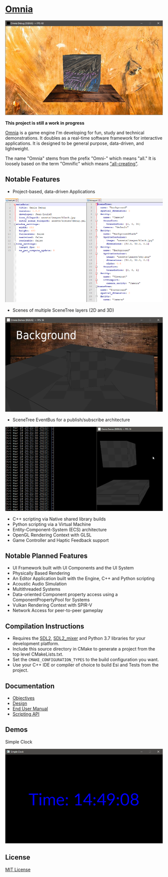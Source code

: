 # [Omnia](https://github.com/Jean-LouisH/Omnia)

![In Progress](debug.png)

**This project is still a work in progress**

[Omnia](https://github.com/Jean-LouisH/Omnia) is a game engine I'm developing for fun, study and technical demonstrations. It doubles as a real-time software framework for interactive applications. It is designed to be general purpose, data-driven, and lightweight.

The name "Omnia" stems from the prefix "Omni-" which means "all." It is loosely based on the term "Omnific" which means ["all-creating"](https://www.merriam-webster.com/dictionary/omnific).

## Notable Features

- Project-based, data-driven Applications

![omnia_project](omnia_project.png)

- Scenes of multiple SceneTree layers (2D and 3D)

![scene_tree_layers](scene_tree_layers.png)

- SceneTree EventBus for a publish/subscribe architecture

![event_bus](event_bus.gif)

- C++ scripting via Native shared library builds
- Python scripting via a Virtual Machine
- Entity-Component-System (ECS) architecture
- OpenGL Rendering Context with GLSL
- Game Controller and Haptic Feedback support

## Notable Planned Features

- UI Framework built with UI Components and the UI System
- Physically Based Rendering
- An Editor Application built with the Engine, C++ and Python scripting
- Acoustic Audio Simulation
- Multithreaded Systems
- Data-oriented Component property access using a ComponentPropertyPool for Systems
- Vulkan Rendering Context with SPIR-V
- Network Access for peer-to-peer gameplay

## Compilation Instructions

* Requires the [SDL2](https://www.libsdl.org/), [SDL2_mixer](https://www.libsdl.org/projects/SDL_mixer/) and Python 3.7 libraries for your development platform.
* Include this source directory in CMake to generate a project from the top level CMakeLists.txt. 
* Set the `CMAKE_CONFIGURATION_TYPES` to the build configuration you want. 
* Use your C++ IDE or compiler of choice to build Esi and Tests from the project.

## Documentation

* [Objectives](Documentation/Objectives/Objectives.md)
* [Design](Documentation/Design/Design.md)
* [End User Manual](Documentation/End_User_Manual/End_User_Manual.md)
* [Scripting API](Documentation/End_User_Manual/Scripting_API/Scripting_API.md)

## Demos

Simple Clock

![screenshot](SimpleClock.png)

## License

[MIT License](LICENSE)